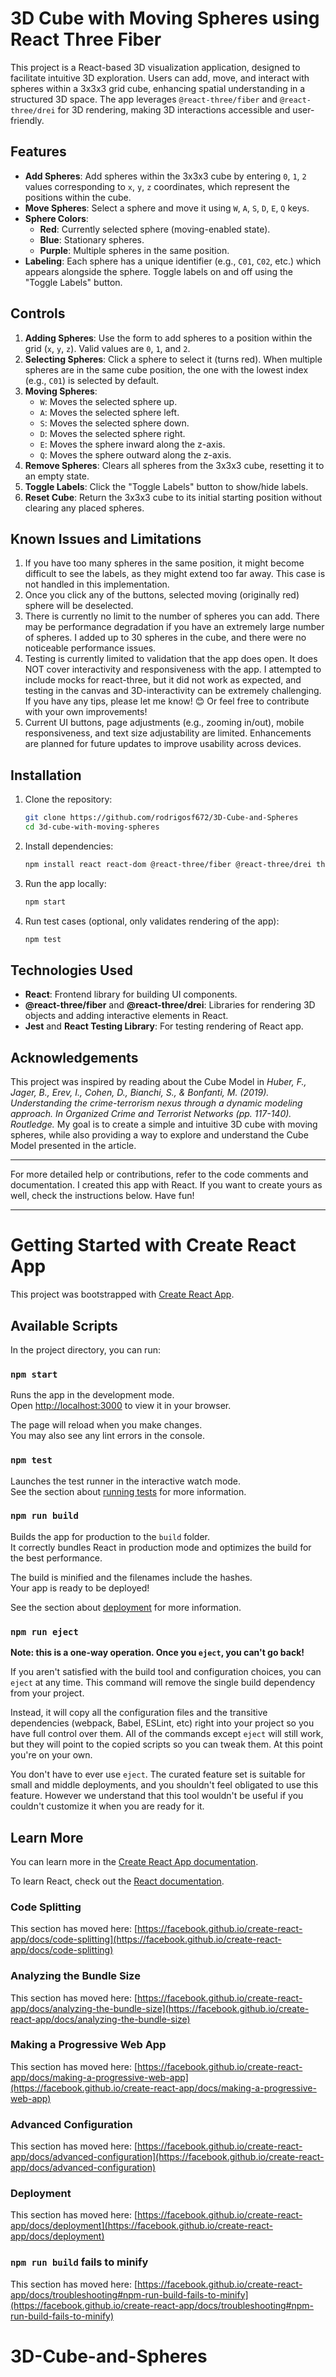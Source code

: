 # 3D Cube with Moving Spheres using React Three Fiber

This project is a React-based 3D visualization application, designed to facilitate intuitive 3D exploration. Users can add, move, and interact with spheres within a 3x3x3 grid cube, enhancing spatial understanding in a structured 3D space. The app leverages `@react-three/fiber` and `@react-three/drei` for 3D rendering, making 3D interactions accessible and user-friendly.

## Features

- **Add Spheres**: Add spheres within the 3x3x3 cube by entering `0`, `1`, `2` values corresponding to `x`, `y`, `z` coordinates, which represent the positions within the cube.
- **Move Spheres**: Select a sphere and move it using `W`, `A`, `S`, `D`, `E`, `Q` keys.
- **Sphere Colors**: 
  - **Red**: Currently selected sphere (moving-enabled state).
  - **Blue**: Stationary spheres.
  - **Purple**: Multiple spheres in the same position.
- **Labeling**: Each sphere has a unique identifier (e.g., `C01`, `C02`, etc.) which appears alongside the sphere. Toggle labels on and off using the "Toggle Labels" button.

## Controls

1. **Adding Spheres**: Use the form to add spheres to a position within the grid (`x`, `y`, `z`). Valid values are `0`, `1`, and `2`.
2. **Selecting Spheres**: Click a sphere to select it (turns red). When multiple spheres are in the same cube position, the one with the lowest index (e.g., `C01`) is selected by default.
3. **Moving Spheres**:
   - `W`: Moves the selected sphere up.
   - `A`: Moves the selected sphere left.
   - `S`: Moves the selected sphere down.
   - `D`: Moves the selected sphere right.
   - `E`: Moves the sphere inward along the z-axis.
   - `Q`: Moves the sphere outward along the z-axis.
4. **Remove Spheres**: Clears all spheres from the 3x3x3 cube, resetting it to an empty state.
5. **Toggle Labels**: Click the "Toggle Labels" button to show/hide labels.
6. **Reset Cube**: Return the 3x3x3 cube to its initial starting position without clearing any placed spheres.

## Known Issues and Limitations
1. If you have too many spheres in the same position, it might become difficult to see the labels, as they might extend too far away. This case is not handled in this implementation.
2. Once you click any of the buttons, selected moving (originally red) sphere will be deselected.
3. There is currently no limit to the number of spheres you can add. There may be performance degradation if you have an extremely large number of spheres. I added up to 30 spheres in the cube, and there were no noticeable performance issues.
4. Testing is currently limited to validation that the app does open. It does NOT cover interactivity and responsiveness with the app. I attempted to include mocks for react-three, but it did not work as expected, and testing in the canvas and 3D-interactivity can be extremely challenging. If you have any tips, please let me know! 😊 Or feel free to contribute with your own improvements!
5. Current UI buttons, page adjustments (e.g., zooming in/out), mobile responsiveness, and text size adjustability are limited. Enhancements are planned for future updates to improve usability across devices.

## Installation

1. Clone the repository:
   ```bash
   git clone https://github.com/rodrigosf672/3D-Cube-and-Spheres
   cd 3d-cube-with-moving-spheres
   ```

2. Install dependencies:
   ```bash
   npm install react react-dom @react-three/fiber @react-three/drei three --save-dev jest @testing-library/react @testing-library/jest-dom
   ```

3. Run the app locally:
   ```bash
   npm start
   ```

4. Run test cases (optional, only validates rendering of the app):
   ```bash
   npm test
   ```

## Technologies Used

- **React**: Frontend library for building UI components.
- **@react-three/fiber** and **@react-three/drei**: Libraries for rendering 3D objects and adding interactive elements in React.
- **Jest** and **React Testing Library**: For testing rendering of React app.

## Acknowledgements
This project was inspired by reading about the Cube Model in *Huber, F., Jager, B., Erev, I., Cohen, D., Bianchi, S., & Bonfanti, M. (2019). Understanding the crime-terrorism nexus through a dynamic modeling approach. In* *Organized Crime and Terrorist Networks* *(pp. 117-140). Routledge.* My goal is to create a simple and intuitive 3D cube with moving spheres, while also providing a way to explore and understand the Cube Model presented in the article.

---

For more detailed help or contributions, refer to the code comments and documentation. I created this app with React. If you want to create yours as well, check the instructions below. Have fun!

--- 

# Getting Started with Create React App

This project was bootstrapped with [Create React App](https://github.com/facebook/create-react-app).

## Available Scripts

In the project directory, you can run:

### `npm start`

Runs the app in the development mode.\
Open [http://localhost:3000](http://localhost:3000) to view it in your browser.

The page will reload when you make changes.\
You may also see any lint errors in the console.

### `npm test`

Launches the test runner in the interactive watch mode.\
See the section about [running tests](https://facebook.github.io/create-react-app/docs/running-tests) for more information.

### `npm run build`

Builds the app for production to the `build` folder.\
It correctly bundles React in production mode and optimizes the build for the best performance.

The build is minified and the filenames include the hashes.\
Your app is ready to be deployed!

See the section about [deployment](https://facebook.github.io/create-react-app/docs/deployment) for more information.

### `npm run eject`

**Note: this is a one-way operation. Once you `eject`, you can't go back!**

If you aren't satisfied with the build tool and configuration choices, you can `eject` at any time. This command will remove the single build dependency from your project.

Instead, it will copy all the configuration files and the transitive dependencies (webpack, Babel, ESLint, etc) right into your project so you have full control over them. All of the commands except `eject` will still work, but they will point to the copied scripts so you can tweak them. At this point you're on your own.

You don't have to ever use `eject`. The curated feature set is suitable for small and middle deployments, and you shouldn't feel obligated to use this feature. However we understand that this tool wouldn't be useful if you couldn't customize it when you are ready for it.

## Learn More

You can learn more in the [Create React App documentation](https://facebook.github.io/create-react-app/docs/getting-started).

To learn React, check out the [React documentation](https://reactjs.org/).

### Code Splitting

This section has moved here: [https://facebook.github.io/create-react-app/docs/code-splitting](https://facebook.github.io/create-react-app/docs/code-splitting)

### Analyzing the Bundle Size

This section has moved here: [https://facebook.github.io/create-react-app/docs/analyzing-the-bundle-size](https://facebook.github.io/create-react-app/docs/analyzing-the-bundle-size)

### Making a Progressive Web App

This section has moved here: [https://facebook.github.io/create-react-app/docs/making-a-progressive-web-app](https://facebook.github.io/create-react-app/docs/making-a-progressive-web-app)

### Advanced Configuration

This section has moved here: [https://facebook.github.io/create-react-app/docs/advanced-configuration](https://facebook.github.io/create-react-app/docs/advanced-configuration)

### Deployment

This section has moved here: [https://facebook.github.io/create-react-app/docs/deployment](https://facebook.github.io/create-react-app/docs/deployment)

### `npm run build` fails to minify

This section has moved here: [https://facebook.github.io/create-react-app/docs/troubleshooting#npm-run-build-fails-to-minify](https://facebook.github.io/create-react-app/docs/troubleshooting#npm-run-build-fails-to-minify)
# 3D-Cube-and-Spheres
